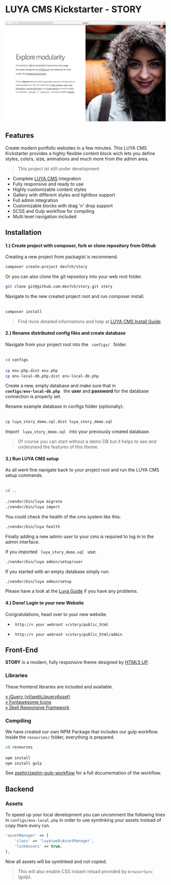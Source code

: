 # LUYA CMS Kickstarter - STORY 

<img src="screenshot_story.png" />

## Features

Create modern portfolio websites in a few minutes.
This LUYA CMS Kickstarter provides a highly flexible content block wich lets 
you define styles, colors, size, animations and much more from the admin area. 

> This project ist still under development

* Complete [LUYA CMS](https://luya.io) integration
* Fully responsive and ready to use
* Highly customizable content styles
* Gallery with different styles and lightbox support
* Full admin integration 
* Customizable blocks with drag 'n' drop support 
* SCSS and Gulp workflow for compiling
* Multi level navigation included


## Installation

#### 1.) Create project with composer, fork or clone repository from Github

Creating a new project from packagist is recommend.

```sh 
composer create-project dev7ch/story

```

Or you can also clone the git repository into your web root folder.

```sh
git clone git@github.com:dev7ch/story.git story

```

Navigate to the new created project root and run composer install.


```sh

composer install

```

> Find more detailed informations and help at [ LUYA CMS Install Guide](https://luya.io/guide/install).


#### 2.) Rename distributed config files and create database

Navigate from your project root into the <code> configs/ </code> folder.


```sh

cd configs 

cp env.php.dist env.php 
cp env-local-db.php.dist env-local-db.php 

```

Create a new, empty database and make sure that in <code><b> configs/env-local-db.php </b></code> the <b>user</b> and <b>password</b> for the database connection is properly set.

Rename example database in configs folder (optionally):

```sh

cp luya_story_demo.sql.dist luya_story_demo.sql

```

Import <code> luya_story_demo.sql </code> into your previously created database.

> Of course you can start without a demo DB but it helps to see and understand the features of this theme.


#### 3.) Run LUYA CMS setup

As all went fine navigate back to your project root and run the LUYA CMS setup commands.

```sh

cd ..

./vendor/bin/luya migrate
./vendor/bin/luya import

```

You could check the health of the cms system  like this:

```sh
./vendor/bin/luya health

```

Finally adding a new admin user to your cms is required to log in to the admin interface.


If you imported <code> luya_story_demo.sql </code> use:

```sh 
./vendor/bin/luya admin/setup/user

```

If you started with an empty database simply run:


```sh 
./vendor/bin/luya admin/setup

```

Please have a look at the [Luya Guide](https://luya.io/guide) if you have any problems.


#### 4.) Done! Login to your new Website

Congratulations, head over to your new website.


- <code> http://< your webroot >/story/public_html </code>

- <code> http://< your webroot >/story/public_html/admin </code>


## Front-End

<b>STORY</b> is a modern, fully responsive theme designed by <a href="https://html5up.net">HTML5 UP</a>.  


### Libraries

These frontend libraries are included and available.

[» jQuery (yii\web\JqueryAsset)](http://www.yiiframework.com/doc-2.0/yii-web-jqueryasset.html)  
[» Fontawesome Icons](http://fontawesome.io/)  
[» Skell Responsive Framework](https://github.com/ajlkn/skel)  


### Compiling

We have created our own NPM Package that includes our gulp workflow.  
Inside the `resources/` folder, everything is prepared.

```sh
cd resources

npm install 
npm install gulp

```

See [zephir/zephir-gulp-workflow](https://github.com/zephir/zephir-gulp-workflow) for a full documentation of the workflow.

## Backend

### Assets

To speed up your local development you can uncomment the following lines in `configs/env-local.php` in order to use symlinking your assets instead of copy them every run.

```php
'assetManager' => [
    'class' => 'luya\web\AssetManager',
    'linkAssets' => true,
],
```

Now all assets will be symlinked and not copied.

> This will also enable CSS instant reload provided by `browserSync` (gulp).
